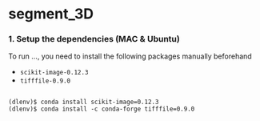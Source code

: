 # segment_3D

### 1. Setup the dependencies (MAC & Ubuntu)
To run ..., you need to install the following packages manually beforehand


* `scikit-image-0.12.3`
* `tifffile-0.9.0`
```

(dlenv)$ conda install scikit-image=0.12.3
(dlenv)$ conda install -c conda-forge tifffile=0.9.0